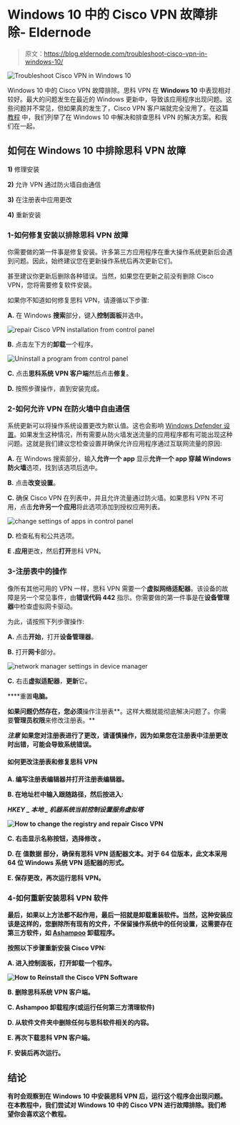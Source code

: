 # Windows 10 中的 Cisco VPN 故障排除- Eldernode

> 原文：<https://blog.eldernode.com/troubleshoot-cisco-vpn-in-windows-10/>

![Troubleshoot Cisco VPN in Windows 10](img/83d304002d6be5d8cd40d81fab005476.png)

Windows 10 中的 Cisco VPN 故障排除。思科 VPN 在 **Windows 10** 中表现相对较好。最大的问题发生在最近的 Windows 更新中，导致该应用程序出现问题。这些问题并不常见，但如果真的发生了，Cisco VPN 客户端就完全没用了。在这篇 [教程](https://eldernode.com/category/tutorial/) 中，我们列举了在 Windows 10 中解决和排查思科 VPN 的解决方案。和我们在一起。

## 如何在 Windows 10 中排除思科 VPN 故障

**1)** 修理安装

**2)** 允许 VPN 通过防火墙自由通信

**3)** 在注册表中应用更改

**4)** 重新安装

### 1-如何修复安装以排除思科 VPN 故障

你需要做的第一件事是修复安装。许多第三方应用程序在重大操作系统更新后会遇到问题。因此，始终建议您在更新操作系统后再次更新它们。

甚至建议你更新后删除各种错误。当然，如果您在更新之前没有删除 Cisco VPN，您将需要修复软件安装。

如果你不知道如何修复思科 VPN，请遵循以下步骤:

**A.** 在 Windows **搜索**部分，键入**控制面板**并选中。

![repair Cisco VPN installation from control panel](img/71ff9d229bf24a9aaa42f91dd68c9e54.png)

**B.** 点击左下方的**卸载**一个程序。

![Uninstall a program from control panel](img/9499ff4dde9dd67cbc84089a92c0d36b.png)

**C.** 点击**思科系统 VPN 客户端**然后点击**修复**。

**D.** 按照步骤操作，直到安装完成。

### 2-如何允许 VPN 在防火墙中自由通信

系统更新可以将操作系统设置更改为默认值。这也会影响 [Windows Defender 设置](https://eldernode.com/windows-defender-configuration-tutorial/)。如果发生这种情况，所有需要从防火墙发送流量的应用程序都有可能出现这种问题。这就是我们建议您检查设置并确保允许应用程序通过互联网流量的原因:

**A.** 在 Windows 搜索部分，输入**允许一个 app** 显示**允许一个 app 穿越 Windows 防火墙**选项，找到该选项后选中。

**B.** 点击**改变设置**。

**C.** 确保 Cisco VPN 在列表中，并且允许流量通过防火墙。如果思科 VPN 不可用，点击**允许另一个应用**将此选项添加到授权应用列表。

![change settings of apps in control panel](img/4bbb6456b31bc091584d456d54425a51.png)

**D.** 检查私有和公共选项。

**E .应用**更改，然后**打开**思科 VPN。

### 3-注册表中的操作

像所有其他可用的 VPN 一样，思科 VPN 需要一个**虚拟网络适配器**。该设备的故障是另一个常见事件，由**错误代码 442** 指示。你需要做的第一件事是在**设备管理器**中检查虚拟网卡驱动。

为此，请按照下列步骤操作:

**A.** 点击**开始**，打开**设备管理器**。

**B.** 打开**网卡**部分。

![network manager settings in device manager](img/a2e75210b93dd8705366db485d869a72.png)

**C.** 右击**虚拟适配器**，**更新**它。

****重置**电脑。**

**如果问题仍然存在，您必须**操作注册表**。这样大概就能彻底解决问题了。你需要**管理员权限**来修改注册表。**

*****注意*** 如果您对注册表进行了更改，请谨慎操作，因为如果您在注册表中注册更改时出错，可能会导致系统错误。**

#### **如何更改注册表和修复思科 VPN**

****A.** 编写**注册表编辑器**并打开注册表编辑器。**

****B.** 在地址栏中输入**跟随路径**，然后按**进入**:**

*****HKEY _ 本地 _ 机器系统当前控制设置服务虚拟塔*****

**![How to change the registry and repair Cisco VPN](img/ff3a1eec3e93752e383a39d3718ca7cb.png)**

****C.** 右击**显示名称**按钮，选择修改 。**

****D.** 在 **值数据** 部分，确保有思科 VPN 适配器文本。对于 64 位版本，此文本采用 64 位 Windows 系统 VPN 适配器的形式。**

****E.** **保存**更改，**再次运行**思科 VPN。**

### **4-如何重新安装思科 VPN 软件**

**最后，如果以上方法都不起作用，最后一招就是卸载重装软件。当然，这种安装应该是这样的，您删除所有现有的文件，不保留操作系统中的任何设置，这需要存在第三方软件，如 **[Ashampoo](https://www.ashampoo.com/uk/gbp/dld/2203/Ashampoo-UnInstaller-FREE/)** 卸载程序。**

**按照以下步骤重新安装 Cisco VPN:**

****A.** 进入**控制面板**，打开**卸载一个程序**。**

**![How to Reinstall the Cisco VPN Software](img/a69fb5d5d555774dadfc0a0d774b7095.png)**

****B.** 删除思科系统 VPN 客户端。**

****C.** Ashampoo 卸载程序(或运行任何第三方清理软件)**

****D.** 从软件文件夹中删除任何与思科软件相关的内容。**

****E.** 再次下载思科 VPN 客户端。**

****F.** 安装后再次运行。**

## **结论**

**有时会观察到在 Windows 10 中安装思科 VPN 后，运行这个程序会出现问题。在本教程中，我们尝试对 Windows 10 中的 Cisco VPN 进行故障排除。我们希望你会喜欢这个教程。**